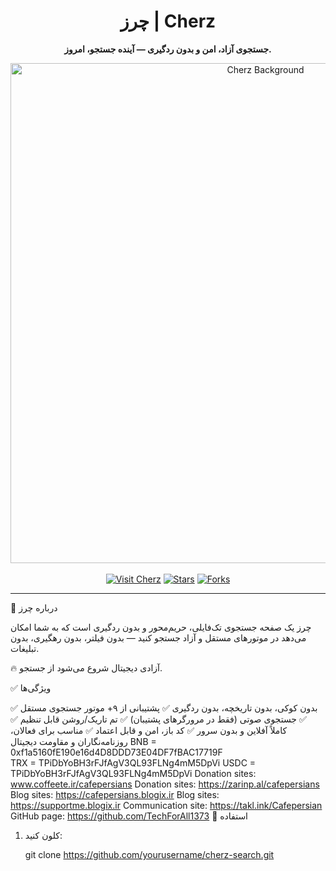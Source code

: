 <div align="center">
  <h1>چرز | Cherz</h1>
  <p><strong>جستجوی آزاد، امن و بدون ردگیری — آینده جستجو، امروز.</strong></p>
  <img src="https://i.ibb.co/3YqWq1T/cheguvara-glow.jpg" width="800" alt="Cherz Background">
  <br><br>
  <a href="https://cherz.tech" target="_blank"><img src="https://img.shields.io/badge/🌐-چرز-00ff88?style=for-the-badge&logo=google-chrome&logoColor=white" alt="Visit Cherz"></a>
  <a href="https://github.com/yourusername/cherz-search/stargazers"><img src="https://img.shields.io/github/stars/yourusername/cherz-search?style=for-the-badge&color=ffcc00" alt="Stars"></a>
  <a href="https://github.com/yourusername/cherz-search/network/members"><img src="https://img.shields.io/github/forks/yourusername/cherz-search?style=for-the-badge&color=blue" alt="Forks"></a>
</div>

---
🌟 درباره چرز

چرز یک صفحه جستجوی تک‌فایلی، حریم‌محور و بدون ردگیری است که به شما امکان می‌دهد در موتورهای مستقل و آزاد جستجو کنید — بدون فیلتر، بدون رهگیری، بدون تبلیغات.

🔥 آزادی دیجیتال شروع می‌شود از جستجو.

✅ ویژگی‌ها

✅ بدون کوکی، بدون تاریخچه، بدون ردگیری
✅ پشتیبانی از ۹+ موتور جستجوی مستقل
✅ جستجوی صوتی (فقط در مرورگرهای پشتیبان)
✅ تم تاریک/روشن قابل تنظیم
✅ کاملاً آفلاین و بدون سرور
✅ کد باز، امن و قابل اعتماد
✅ مناسب برای فعالان، روزنامه‌نگاران و مقاومت دیجیتال
BNB = 0xf1a5160fE190e16d4D8DDD73E04DF7fBAC17719F  
TRX = TPiDbYoBH3rFJfAgV3QL93FLNg4mM5DpVi 
USDC = TPiDbYoBH3rFJfAgV3QL93FLNg4mM5DpVi
Donation sites: www.coffeete.ir/cafepersians
Donation sites: https://zarinp.al/cafepersians
Blog sites: https://cafepersians.blogix.ir
Blog sites: https://supportme.blogix.ir
Communication site: https://takl.ink/Cafepersian
GitHub page: https://github.com/TechForAll1373
 🚀 استفاده

1. کلون کنید:
   
   git clone https://github.com/yourusername/cherz-search.git

